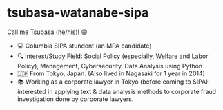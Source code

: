 # tsubasa-watanabe-sipa

Call me Tsubasa (he/his)! :smile:
  *   :computer: Columbia SIPA stundent (an MPA candidate) 
  *   :mag: Interest/Study Field: Social Policy (especially, Welfare and Labor Policy), Management, Cybersecurity, Data Analysis using Python 
  *   :jp: From Tokyo, Japan. (Also lived in Nagasaki for 1 year in 2014) 
  *   :books: Working as a corporate lawyer in Tokyo (before coming to SIPA): interested in applying text & data analysis methods to corporate fraud investigation done by corporate lawyers.
